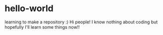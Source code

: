 # hello-world
learning to make a repository :)
Hi people! I know nothing about coding but hopefully I'll learn some things now!!

